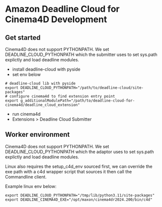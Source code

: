 # Amazon Deadline Cloud for Cinema4D Development

## Get started

Cinema4D does not support PYTHONPATH. We set DEADLINE_CLOUD_PYTHONPATH which the
submitter uses to set sys.path explictly and load deadline modules.

- install deadline-cloud with pyside
- set env below

```
# deadline-cloud lib with pyside
export DEADLINE_CLOUD_PYTHONPATH="/path/to/deadline-cloud/site-packages"
# configure cinema4d to find extension entry point
export g_additionalModulePath="/path/to/deadline-cloud-for-cinema4d/deadline_cloud_extension"
```

- run cinema4d
- Extensions > Deadline Cloud Submitter

## Worker environment

Cinema4D does not support PYTHONPATH. We set DEADLINE_CLOUD_PYTHONPATH which the
adaptor uses to set sys.path explictly and load deadline modules.

Linux also requires the setup_c4d_env sourced first, we can override the exe
path with a c4d wrapper script that sources it then call the Commandline
client.

Example linux env below:

```
export DEADLINE_CLOUD_PYTHONPATH="/tmp/lib/python3.11/site-packages"
export DEADLINE_CINEMA4D_EXE="/opt/maxon/cinema4dr2024.200/bin/c4d"
```
